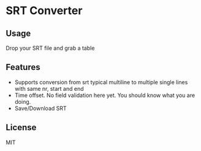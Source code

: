 # SRT Converter

## Usage
Drop your SRT file and grab a table

## Features
- Supports conversion from srt typical multiline to multiple single lines with same nr, start and end
- Time offset. No field validation here yet. You should know what you are doing.
- Save/Download SRT

## License
MIT
